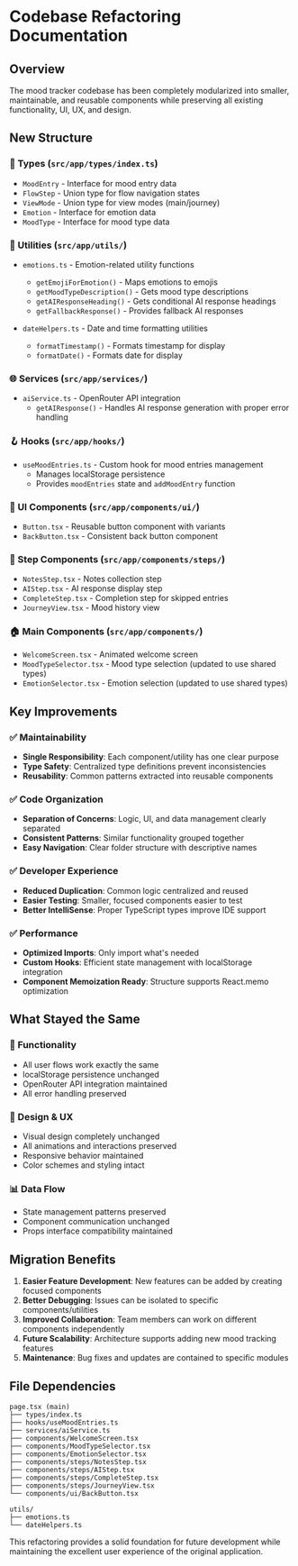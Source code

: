 # Codebase Refactoring Documentation

## Overview
The mood tracker codebase has been completely modularized into smaller, maintainable, and reusable components while preserving all existing functionality, UI, UX, and design.

## New Structure

### 📁 Types (`src/app/types/index.ts`)
- `MoodEntry` - Interface for mood entry data
- `FlowStep` - Union type for flow navigation states
- `ViewMode` - Union type for view modes (main/journey)
- `Emotion` - Interface for emotion data
- `MoodType` - Interface for mood type data

### 🔧 Utilities (`src/app/utils/`)
- `emotions.ts` - Emotion-related utility functions
  - `getEmojiForEmotion()` - Maps emotions to emojis
  - `getMoodTypeDescription()` - Gets mood type descriptions
  - `getAIResponseHeading()` - Gets conditional AI response headings
  - `getFallbackResponse()` - Provides fallback AI responses
  
- `dateHelpers.ts` - Date and time formatting utilities
  - `formatTimestamp()` - Formats timestamp for display
  - `formatDate()` - Formats date for display

### 🌐 Services (`src/app/services/`)
- `aiService.ts` - OpenRouter API integration
  - `getAIResponse()` - Handles AI response generation with proper error handling

### 🪝 Hooks (`src/app/hooks/`)
- `useMoodEntries.ts` - Custom hook for mood entries management
  - Manages localStorage persistence
  - Provides `moodEntries` state and `addMoodEntry` function

### 🎨 UI Components (`src/app/components/ui/`)
- `Button.tsx` - Reusable button component with variants
- `BackButton.tsx` - Consistent back button component

### 📱 Step Components (`src/app/components/steps/`)
- `NotesStep.tsx` - Notes collection step
- `AIStep.tsx` - AI response display step  
- `CompleteStep.tsx` - Completion step for skipped entries
- `JourneyView.tsx` - Mood history view

### 🏠 Main Components (`src/app/components/`)
- `WelcomeScreen.tsx` - Animated welcome screen
- `MoodTypeSelector.tsx` - Mood type selection (updated to use shared types)
- `EmotionSelector.tsx` - Emotion selection (updated to use shared types)

## Key Improvements

### ✅ Maintainability
- **Single Responsibility**: Each component/utility has one clear purpose
- **Type Safety**: Centralized type definitions prevent inconsistencies
- **Reusability**: Common patterns extracted into reusable components

### ✅ Code Organization
- **Separation of Concerns**: Logic, UI, and data management clearly separated
- **Consistent Patterns**: Similar functionality grouped together
- **Easy Navigation**: Clear folder structure with descriptive names

### ✅ Developer Experience
- **Reduced Duplication**: Common logic centralized and reused
- **Easier Testing**: Smaller, focused components easier to test
- **Better IntelliSense**: Proper TypeScript types improve IDE support

### ✅ Performance
- **Optimized Imports**: Only import what's needed
- **Custom Hooks**: Efficient state management with localStorage integration
- **Component Memoization Ready**: Structure supports React.memo optimization

## What Stayed the Same

### 🎯 Functionality
- All user flows work exactly the same
- localStorage persistence unchanged
- OpenRouter API integration maintained
- All error handling preserved

### 🎨 Design & UX
- Visual design completely unchanged
- All animations and interactions preserved
- Responsive behavior maintained
- Color schemes and styling intact

### 📊 Data Flow
- State management patterns preserved
- Component communication unchanged
- Props interface compatibility maintained

## Migration Benefits

1. **Easier Feature Development**: New features can be added by creating focused components
2. **Better Debugging**: Issues can be isolated to specific components/utilities
3. **Improved Collaboration**: Team members can work on different components independently
4. **Future Scalability**: Architecture supports adding new mood tracking features
5. **Maintenance**: Bug fixes and updates are contained to specific modules

## File Dependencies

```
page.tsx (main)
├── types/index.ts
├── hooks/useMoodEntries.ts
├── services/aiService.ts
├── components/WelcomeScreen.tsx
├── components/MoodTypeSelector.tsx
├── components/EmotionSelector.tsx
├── components/steps/NotesStep.tsx
├── components/steps/AIStep.tsx
├── components/steps/CompleteStep.tsx
├── components/steps/JourneyView.tsx
└── components/ui/BackButton.tsx

utils/
├── emotions.ts
└── dateHelpers.ts
```

This refactoring provides a solid foundation for future development while maintaining the excellent user experience of the original application. 